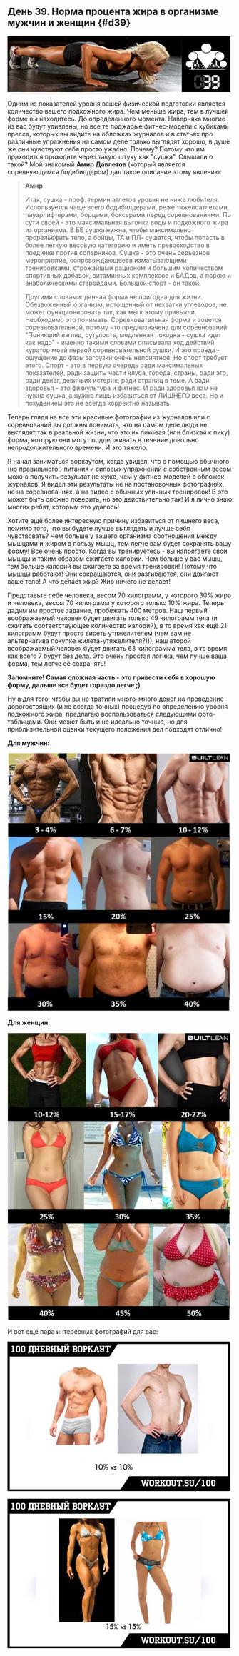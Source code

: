## День 39. Норма процента жира в организме мужчин и женщин {#d39}

![](src/img/39.jpg)

Одним из показателей уровня вашей физической подготовки является количество вашего подкожного жира. Чем меньше жира, тем в лучшей форме вы находитесь. До определенного момента. Наверняка многие из вас будут удивлены, но все те поджарые фитнес-модели с кубиками пресса, которых вы видите на обложках журналов и в статьях про различные упражнения на самом деле только выглядят хорошо, в душе же они чувствуют себя просто ужасно. Почему? Потому что им приходится проходить через такую штуку как "сушка". Слышали о такой? Мой знакомый **Амир Давлетов** (который является соревнующимся бодибилдером) дал такое описание этому явлению: 

> **Амир**
>
> Итак, сушка - проф. термин атлетов уровня не ниже любителя. Используется чаще всего бодибилдерами, реже тяжелоатлетами, пауэрлифтерами, борцами, боксерами перед соревнованиями. По сути своей - это максимальная выгонка воды и подкожного жира из организма. В ББ сушка нужна, чтобы максимально прорельефить тело, а бойцы, ТА и ПЛ- сушатся, чтобы попасть в более легкую весовую категорию и иметь превосходство в поединке против соперников. Сушка - это очень серьезное мероприятие, сопровождающееся изматывающими тренировками, строжайшми рационом и большим количеством спортивных добавок, витаминных комплексов и БАДов, а порою и анаболическими стероидами. Большой спорт - он такой. 
> 
> Другими словами: данная форма не пригодна для жизни. Обезвоженный организм, истощенный от нехватки углеводов, не может функционировать так, как мы к этому привыкли. Необходимо это понимать. Соревновательная форма и зовется соревновательной, потому что предназначена для соревнований. "Поникший взгляд, сутулость, медленная походка - сушка идет как надо" - именно такими словами описывала ход действий куратор моей первой соревновательной сушки. И это правда - ощущение до фазы загрузки очень неприятное. Но спорт требует этого. Спорт - это в первую очередь ради максимальных показателей, ради защиты чести клуба, города, страны, ради эго, ради денег, девичьих истерик, ради страниц в теме. А ради здоровья - это физкультура и фитнес. И ради здоровья вам не нужна сушка, а нужно лишь избавиться от ЛИШНЕГО веса. Но и похудением это не всегда корректно называть.

Теперь глядя на все эти красивые фотографии из журналов или с соревнований вы должны понимать, что на самом деле люди не выглядят так в реальной жизни, что это их пиковая (или близкая к пику) форма, которую они могут поддерживать в течение довольно непродолжительного времени. И это тяжело. 

Я начал заниматься воркаутом, когда увидел, что с помощью обычного (но правильного!) питания и силовых упражнений с собственным весом можно получить результат не хуже, чем у фитнес-моделей с обложек журналов! Я видел эти результаты не на постановочных фотографиях, не на соревнованиях, а на видео с обычных уличных тренировок! В это может быть сложно поверить, но это действительно так! И я лично знаю многих ребят, которым это удалось! 

Хотите ещё более интересную причину избавиться от лишнего веса, помимо того, что вы будете лучше выглядеть и лучше себя чувствовать? Чем больше у вашего организма соотношения между мышцами и жиром в пользу мышц, тем легче вам будет сохранять вашу форму! Все очень просто. Когда вы тренируетесь - вы напрягаете свои мышцы и таким образом сжигаете калории. Чем больше у вас мышц, тем больше калорий вы сжигаете за время тренировки! Потому что мышцы работают! Они сокращаются, они разгибаются, они двигают ваше тело! А что делает жир? Жир ничего не делает! 

Представьте себе человека, весом 70 килограмм, у которого 30% жира и человека, весом 70 килограмм у которого только 10% жира. Теперь дадим им простое задание, пробежать 400 метров. Наш первый воображаемый человек будет двигать только 49 килограмм тела (и сжигать соответствующее количество калорий), в то время как ещё 21 килограмм будут просто висеть утяжелителем (чем вам не альтернатива покупке жилета-утяжелителя?))), наш второй воображаемый человек будет двигать 63 килограмма тела, в то время как всего 7 будут без дела. Это очень простая логика, чем лучше ваша форма, тем легче её сохранять! 

**Запомните! Самая сложная часть - это привести себя в хорошую форму, дальше все будет гораздо легче ;)** 

Ну а для того, чтобы вы не тратили много-много денег на проведение дорогостоящих (и не всегда точных) процедур по определению уровня подкожного жира, предлагаю воспользоваться следующими фото-таблицами. Они может быть и не идеально точные, но для приблизительной оценки текущего положения дел подходят отлично! 

**Для мужчин:** 

![](src/img/39-1.jpg)

**Для женщин:** 

![](src/img/39-2.jpg)

И вот ещё пара интересных фотографий для вас: 

![](src/img/39-3.jpg)

![](src/img/39-4.jpg)

